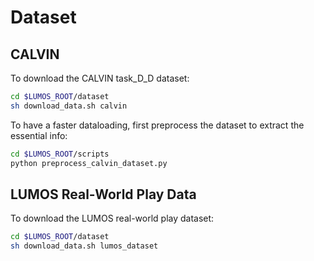 # Dataset

## CALVIN

To download the CALVIN task_D_D dataset:
```bash
cd $LUMOS_ROOT/dataset
sh download_data.sh calvin
```

To have a faster dataloading, first preprocess the dataset to extract the essential info:
```bash
cd $LUMOS_ROOT/scripts
python preprocess_calvin_dataset.py
```


## LUMOS Real-World Play Data

To download the LUMOS real-world play dataset:
```bash
cd $LUMOS_ROOT/dataset
sh download_data.sh lumos_dataset
```
